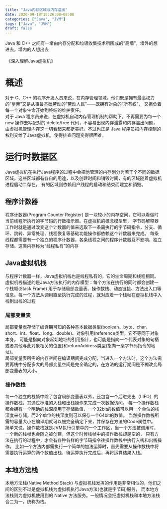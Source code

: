 ```yaml
---
title: "Java内存区域与内存溢出"
date: 2020-09-18T15:26:08+08:00
categories: ["Java", "JVM"]
tags: ["Java", "JVM"]
draft: false
---
```


Java 和 C++ 之间有一堵由内存分配和垃圾收集技术所围成的“高墙”，墙外的想进去，墙内的人想出去  
&nbsp;&nbsp;&nbsp;&nbsp;&nbsp;&nbsp;&nbsp;&nbsp;&nbsp;&nbsp;&nbsp;&nbsp;&nbsp;&nbsp;&nbsp;&nbsp;&nbsp;&nbsp;&nbsp;&nbsp;&nbsp;&nbsp;&nbsp;&nbsp;&nbsp;&nbsp;&nbsp;&nbsp;&nbsp;&nbsp;&nbsp;&nbsp;&nbsp;&nbsp;&nbsp;&nbsp;&nbsp;&nbsp;&nbsp;&nbsp;&nbsp;&nbsp;&nbsp;&nbsp;&nbsp;&nbsp;&nbsp;&nbsp;&nbsp;&nbsp;&nbsp;&nbsp;&nbsp;&nbsp;&nbsp;&nbsp;&nbsp;&nbsp;&nbsp;&nbsp;&nbsp;&nbsp;&nbsp;&nbsp;&nbsp;&nbsp;&nbsp;&nbsp;&nbsp;&nbsp;&nbsp;&nbsp;&nbsp;&nbsp;&nbsp;&nbsp;&nbsp;&nbsp;&nbsp;&nbsp;&nbsp;&nbsp;&nbsp;&nbsp;&nbsp;&nbsp;&nbsp;&nbsp;&nbsp;&nbsp;&nbsp;&nbsp;&nbsp;&nbsp;&nbsp;&nbsp;&nbsp;&nbsp;&nbsp;&nbsp;&nbsp;&nbsp;&nbsp;&nbsp;&nbsp;&nbsp;&nbsp;&nbsp;&nbsp;&nbsp;&nbsp;&nbsp;&nbsp;&nbsp;&nbsp;&nbsp;&nbsp;&nbsp;&nbsp;&nbsp;&nbsp;&nbsp;&nbsp;&nbsp;&nbsp;&nbsp;&nbsp;&nbsp;&nbsp;《深入理解Java虚拟机》


<!--more-->

# 概述

对于 C、C++ 的程序开发人员来说，在内存管理领域，他们既是拥有最高权力的“皇帝”又是从事最基础劳动的“劳动人民”——既拥有对象的“所有权”，
又担负着每一个对象生命开始到终结的维护责任。  
对于 Java 程序员来说，在虚拟机自动内存管理机制的帮助下，不再需要为每一个 new 操作去写配对的 delete/free 代码，不容易出现内存泄露和内存溢出问题，
由虚拟机管理内存这一切看起来都挺美好。不过也正是 Java 程序员把内存控制的权利交给了Java虚拟机，使得排查问题变得很困难。

# 运行时数据区
Java虚拟机在执行Java程序的过程中会把他管理的内存划分为若干个不同的数据区域。这些区域都有各自的用途，以及创建时间和销毁时间，有的区域随着虚拟机进程启动二存在，
有的区域则依赖用户线程的启动和结束而建立和销毁。
## 程序计数器

程序计数器(Program Counter Register) 是一块较小的内存空间，它可以看做时当前线程所执行的字节码的行数指示器。在虚拟机的概念模型里，
字节码解释器工作时就是通过改变这个计数器的值来选取下一条需执行的字节码指令，分支、循环、跳转、异常处理、线程恢复等基础功能操作都依赖这个计数器来完成。
每条线程都需要有一个独立的程序计数器，各条线程之间的程序计数器互不影响，独立存储。这类内存称为“线程私有”的内存

## Java虚拟机栈
与程序计数器一样，Java虚拟机栈也是线程私有的，它的生命周期和线程相同。虚拟机栈描述的是Java方法执行的内存模型：每个方法在执行的同时都会创建一个栈帧(Stack Frame)
用于存储局部变量表、操作数栈、动态链接、方法出入口等信息。每一个方法从调用直至执行完成的过程，就对应着一个栈帧在虚拟机栈中入栈到出栈的过程

### 局部变量表
局部变量表存储了编译期可知的各种基本数据类型(boolean、byte、char、short、int、float、long、double)、对象引用(reference类型，它不等同于对象本身，
可能是指向对象起始地址的引用指针，也可能是指向一个代表对象的句柄或者其他与此对象相关的位置)和returnAddress类型(指向一条字节码指令的地址)。  
局部变量表所需的内存空间在编译期间完成分配，当进入一个方法时，这个方法需要再栈中分配多大的局部变量空间是完全确定的，在方法的运行期间是不糊改变局部变量表的大小。

### 操作数栈
每一个独立的栈帧中除了包含局部变量表以外，还包含一个后进先出（LIFO）的操作数栈，其通过标准的入栈和出栈操作来完成一次数据访问。
每一个操作数栈都会拥有一个明确的栈深度用于存储数值，一个32bit的数值可以用一个单位的栈深度来存储，而2个单位的栈深度则可以保存一个64bit的数值。
当然操作数栈所需的容量大小在编译期就可以被完全确定下来，并保存在方法的Code属性中。  
简单来说，操作数栈就是JVM执行引擎中的一个工作区，当一个方法被调用时，一个新的栈帧也会随之被创建，但这个时候栈帧中的操作数栈却是空的，
只有方法在执行的过程中，才会有各种各样的字节码指令往操作数栈中执行入栈和出栈操作。
比如一个方法内部需执行一个简单的加法运算时，首先需要从操作数栈中将需要执行运算的两个数值出栈，待运算执行完成后，再将运算结果入栈。

## 本地方法栈
本地方法栈(Native Method Stack) 与虚拟机栈发挥的作用是非常相似的，他们之间的区别不过是虚拟机栈为虚拟机执行Java方法(也就是字节码)服务，
而本地方法栈则为虚拟机使用到的 Native 方法服务。一般情况会把虚拟机栈和本地方法栈合二为一，统称为栈。 

